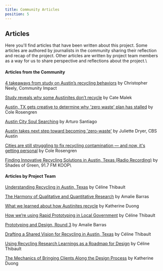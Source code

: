 ```yaml
---
title: Community Articles
position: 5
---
```


## Articles

Here you'll find articles that have been written about this project. Some articles are authored by journalists in the community sharing their reflection and recap of the project. Other articles are written by project team members as a way for us to share perspective and reflections about the project.\\

#### Articles from the Community

[4 takeaways from study on Austin’s recycling behaviors](https://communityimpact.com/austin/central-austin/city-county/2017/01/19/4-takeaways-study-austins-recycling-behaviors/)  by Christopher Neely, Community Impact

[Study reveals why some Austinites don’t recycle](https://www.austinmonitor.com/stories/2017/01/study-reveals-austinites-dont-recycle/) by Cate Malek

[Austin, TX gets creative to determine why 'zero waste' plan has stalled](http://www.wastedive.com/news/austin-tx-gets-creative-to-determine-why-zero-waste-plan-has-stalled/434449/) by Cole Rosengren

[Austin City Soul Searching](http://foresternetwork.com/daily/waste/recycling/austin-city-soul-searching/) by Arturo Santiago

[Austin takes next step toward becoming 'zero-waste'](http://keyetv.com/news/local/austin-takes-next-step-toward-becoming-zero-waste) by Juliette Dryer, CBS Austin

[Cities are still struggling to fix recycling contamination — and now, it's getting personal](http://www.wastedive.com/news/cities-are-still-struggling-to-fix-recycling-contamination-and-now-its/435578/) by Cole Rosengren

[Finding Innovative Recycling Solutions in Austin, Texas (Radio Recording)](http://shadesofgreenmedia.com/2017/01/finding-innovative-recycling-solutions-in-austin-texas-01-19-2017/) by Shades of Green, 91.7 FM KOOP\\

#### Articles by Project Team

[Understanding Recycling in Austin, Texas](https://medium.com/civiqueso/understanding-recycling-in-austin-texas-397a7b42d76f) by Céline Thibault

[The Harmony of Qualitative and Quantitative Research](https://medium.com/civiqueso/the-harmony-of-qualitative-and-quantitative-research-80d0bebc4fec) by Amalie Barras

[What we learned about how Austinites recycle](https://medium.com/civiqueso/what-we-learned-about-how-austinites-recycle-bbe0340bd167) by Katherine Duong

[How we’re using Rapid Prototyping in Local Government](https://medium.com/civiqueso/how-were-using-rapid-prototyping-to-design-for-austin-city-government-d0ee34f24f3a) by Céline Thibault

[Prototyping and Design, Round 3](https://medium.com/civiqueso/prototypes-blog-post-round-3-cb8313a02f00) by Amalie Barras

[Drafting a Shared Vision for Recycling in Austin, Texas](https://medium.com/civiqueso/drafting-a-shared-vision-for-recycling-in-austin-texas-725f2cc8c765) by Céline Thibault

[Using Recycling Research Learnings as a Roadmap for Design](https://medium.com/civiqueso/im-c%C3%A9line-bb0c8c9dcdc4) by Céline Thibault

[The Mechanics of Bringing Clients Along the Design Process](https://medium.com/civiqueso/the-mechanics-of-bringing-clients-along-the-design-process-93010a6607f2) by Katherine Duong